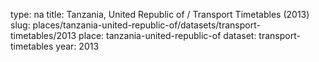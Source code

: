 type: na
title: Tanzania, United Republic of / Transport Timetables (2013)
slug: places/tanzania-united-republic-of/datasets/transport-timetables/2013
place: tanzania-united-republic-of
dataset: transport-timetables
year: 2013
